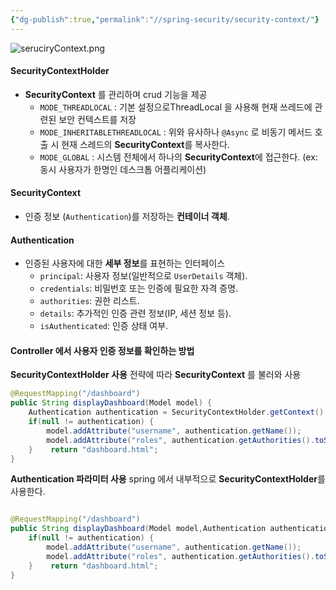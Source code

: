 ```yaml
---
{"dg-publish":true,"permalink":"//spring-security/security-context/"}
---
```





![seruciryContext.png](/img/user/0.%20%EC%9D%B4%EB%AF%B8%EC%A7%80/seruciryContext.png)

#### SecurityContextHolder
- **SecurityContext** 를 관리하며 crud 기능을 제공
	- `MODE_THREADLOCAL` : 기본 설정으로ThreadLocal 을 사용해 현재 쓰레드에 관련된 보안 컨텍스트를 저장
	- `MODE_INHERITABLETHREADLOCAL` : 위와 유사하나 `@Async` 로 비동기 메서드 호출 시 현재 스레드의 **SecurityContext**를 복사한다.
	- `MODE_GLOBAL` : 시스템 전체에서 하나의 **SecurityContext**에 접근한다. (ex: 동시 사용자가 한명인 데스크톱 어플리케이션)



#### SecurityContext
- 인증 정보 (`Authentication`)를 저장하는 **컨테이너 객체**.

#### Authentication
- 인증된 사용자에 대한 **세부 정보**를 표현하는 인터페이스
	- `principal`: 사용자 정보(일반적으로 `UserDetails` 객체).
	- `credentials`: 비밀번호 또는 인증에 필요한 자격 증명.
	- `authorities`: 권한 리스트.
	- `details`: 추가적인 인증 관련 정보(IP, 세션 정보 등).
	- `isAuthenticated`: 인증 상태 여부.




#### Controller 에서 사용자 인증 정보를 확인하는 방법

**SecurityContextHolder 사용**
전략에 따라 **SecurityContext** 를 불러와 사용
```java
@RequestMapping("/dashboard")  
public String displayDashboard(Model model) {  
    Authentication authentication = SecurityContextHolder.getContext().getAuthentication();  
    if(null != authentication) {  
        model.addAttribute("username", authentication.getName());  
        model.addAttribute("roles", authentication.getAuthorities().toString());  
    }    return "dashboard.html";  
}
```

**Authentication 파라미터 사용**
spring 에서 내부적으로 **SecurityContextHolder**를 사용한다.
```java

@RequestMapping("/dashboard")  
public String displayDashboard(Model model,Authentication authentication) {  
    if(null != authentication) {  
        model.addAttribute("username", authentication.getName());  
        model.addAttribute("roles", authentication.getAuthorities().toString());  
    }    return "dashboard.html";  
}
```